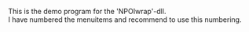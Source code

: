 This is the demo program for the 'NPOIwrap'-dll.  
I have numbered the menuitems and recommend to use this numbering.
